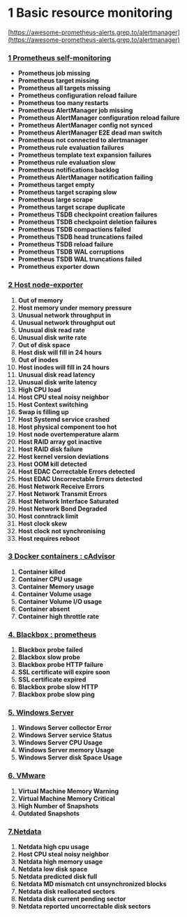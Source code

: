# **1 Basic resource monitoring**

[https://awesome-prometheus-alerts.grep.to/alertmanager](https://awesome-prometheus-alerts.grep.to/alertmanager)

### [**1 Prometheus self-monitoring**](./1Prometheus.md)

* **Prometheus job missing**
* **Prometheus target missing**
* **Prometheus all targets missing**
* **Prometheus configuration reload failure**
* **Prometheus too many restarts**
* **Prometheus AlertManager job missing**
* **Prometheus AlertManager configuration reload failure**
* **Prometheus AlertManager config not synced**
* **Prometheus AlertManager E2E dead man switch**
* **Prometheus not connected to alertmanager**
* **Prometheus rule evaluation failures**
* **Prometheus template text expansion failures**
* **Prometheus rule evaluation slow**
* **Prometheus notifications backlog**
* **Prometheus AlertManager notification failing**
* **Prometheus target empty**
* **Prometheus target scraping slow**
* **Prometheus large scrape**
* **Prometheus target scrape duplicate**
* **Prometheus TSDB checkpoint creation failures**
* **Prometheus TSDB checkpoint deletion failures**
* **Prometheus TSDB compactions failed**
* **Prometheus TSDB head truncations failed**
* **Prometheus TSDB reload failure**
* **Prometheus TSDB WAL corruptions**
* **Prometheus TSDB WAL truncations failed**
* **Prometheus exporter down**

### [**2 Host node-exporter**](./2Host_node-exporter.md)

1. **Out of memory**
2. **Host memory under memory pressure**
3. **Unusual network throughput in**
4. **Unusual network throughput out**
5. **Unusual disk read rate**
6. **Unusual disk write rate**
7. **Out of disk space**
8. **Host disk will fill in 24 hours**
9. **Out of inodes**
10. **Host inodes will fill in 24 hours**
11. **Unusual disk read latency**
12. **Unusual disk write latency**
13. **High CPU load**
14. **Host CPU steal noisy neighbor**
15. **Host Context switching**
16. **Swap is filling up**
17. **Host Systemd service crashed**
18. **Host physical component too hot**
19. **Host node overtemperature alarm**
20. **Host RAID array got inactive**
21. **Host RAID disk failure**
22. **Host kernel version deviations**
23. **Host OOM kill detected**
24. **Host EDAC Correctable Errors detected**
25. **Host EDAC Uncorrectable Errors detected**
26. **Host Network Receive Errors**
27. **Host Network Transmit Errors**
28. **Host Network Interface Saturated**
29. **Host Network Bond Degraded**
30. **Host conntrack limit**
31. **Host clock skew**
32. **Host clock not synchronising**
33. **Host requires reboot**

### [**3 Docker containers : cAdvisor**](./3Docker_cadvisor.md)

1. **Container killed**
2. **Container CPU usage**
3. **Container Memory usage**
4. **Container Volume usage**
5. **Container Volume I/O usage**
6. **Container absent**
7. **Container high throttle rate**

### **[4. Blackbox : prometheus](./26Blackbox.md)**

1. **Blackbox probe failed**
2. **Blackbox slow probe**
3. **Blackbox probe HTTP failure**
4. **SSL certificate will expire soon**
5. **SSL certificate expired**
6. **Blackbox probe slow HTTP**
7. **Blackbox probe slow ping**


### **[5. Windows Server](./31windows_server.md)**

1. **Windows Server collector Error**
2. **Windows Server service Status**
3. **Windows Server CPU Usage**
4. **Windows Server memory Usage**
5. **Windows Server disk Space Usage**

### **[6. VMware](./32VMware.md)**

1. **Virtual Machine Memory Warning**
2. **Virtual Machine Memory Critical**
3. **High Number of Snapshots**
4. **Outdated Snapshots**

### **[7.Netdata](./33Netdata.md)**

1. **Netdata high cpu usage**
2. **Host CPU steal noisy neighbor**
3. **Netdata high memory usage**
4. **Netdata low disk space**
5. **Netdata predicted disk full**
6. **Netdata MD mismatch cnt unsynchronized blocks**
7. **Netdata disk reallocated sectors**
8. **Netdata disk current pending sector**
9. **Netdata reported uncorrectable disk sectors**
